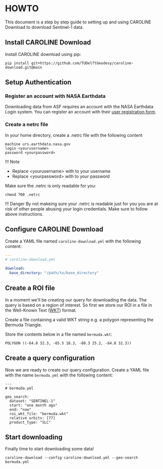 # HOWTO

This document is a step by step guide to setting up and using CAROLINE Download to download Sentinel-1 data.


## Install CAROLINE Download

Install CAROLINE download using pip:

```
pip install git+https://github.com/TUDelftGeodesy/caroline-download.git@main
```


## Setup Authentication

### Register an account with NASA Earthdata

Downloading data from ASF requires an account with the NASA Earthdata Login system. You can register an account with their [user registration form](https://urs.earthdata.nasa.gov/users/new).

### Create a netrc file

In your home directory, create a .netrc file with the following content

```
machine urs.earthdata.nasa.gov
login <yourusername>
password <yourpassword>
```

!!! Note
    <ul>
    <li>Replace &lt;yourusername&gt; with to your username</li>
    <li>Replace &lt;yourpassword&gt; with to your password</li>
    </ul>

Make sure the .netrc is only readable for you:
```
chmod 700 .netrc
```

!!! Danger
    By not makeing sure your .netrc is readable just for you you are at risk of other people abusing your login credentials. Make sure to follow above instructions.

## Configure CAROLINE Download

Create a YAML file named `caroline-download.yml` with the following content:
```yaml
---
# caroline-download.yml

download:
  base_directory: "/path/to/base_directory"
```

## Create a ROI file

In a moment we'll be creating our query for downloading the data. The query is based on a region of interest. So first we store our ROI in a file in the Well-Known Text ([WKT](https://libgeos.org/specifications/wkt/)) format.

Create a file containing a valid WKT string e.g. a polygon representing the Bermuda Triangle.

Store the contents below in a file named `bermuda.wkt`:
```
POLYGON ((-64.8 32.3, -65.5 18.3, -80.3 25.2, -64.8 32.3))
```

## Create a query configuration

Now we are ready to create our query configuration. Create a YAML file with the name `bermuda.yml` with the following content:

```
---
# bermuda.yml

geo_search:
  dataset: "SENTINEL-1"
  start: "one month ago"
  end: "now"
  roi_wkt_file: "bermuda.wkt"
  relative_orbits: [77]
  product_type: "SLC"
```

## Start downloading

Finally time to start downloading some data!

```
caroline-download --config caroline-download.yml --geo-search bermuda.yml
```
